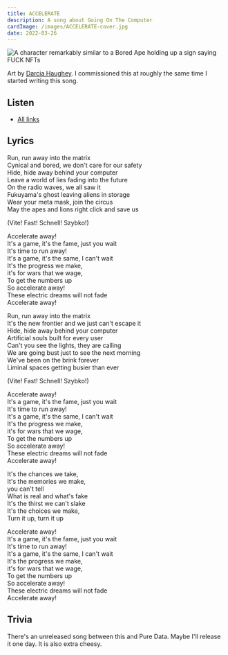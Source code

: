 ```yaml
---
title: ACCELERATE
description: A song about Going On The Computer
cardImage: /images/ACCELERATE-cover.jpg
date: 2022-03-26
---
```


<div class="pullout">
    <img src="/images/FUCK-NFTs.png" alt="A character remarkably similar to a Bored Ape holding up a sign saying FUCK NFTs">
    <p class="caption">Art by <a href="https://www.facebook.com/darcia.haughey" target="_blank" rel="noopener noreferer">Darcia Haughey</a>. I commissioned this at roughly the same time I started writing this song.</p>
</div>

## Listen

* [All links](https://distrokid.com/hyperfollow/filipwieland/accelerate)

## Lyrics

Run, run away into the matrix\
Cynical and bored, we don't care for our safety\
Hide, hide away behind your computer\
Leave a world of lies fading into the future\
On the radio waves, we all saw it\
Fukuyama's ghost leaving aliens in storage\
Wear your meta mask, join the circus\
May the apes and lions right click and save us

(Vite! Fast! Schnell! Szybko!)

Accelerate away!\
It's a game, it's the fame, just you wait\
It's time to run away!\
It's a game, it's the same, I can't wait\
It's the progress we make,\
it's for wars that we wage,\
To get the numbers up\
So accelerate away!\
These electric dreams will not fade\
Accelerate away!

Run, run away into the matrix\
It's the new frontier and we just can't escape it\
Hide, hide away behind your computer\
Artificial souls built for every user\
Can't you see the lights, they are calling\
We are going bust just to see the next morning\
We've been on the brink forever\
Liminal spaces getting busier than ever

(Vite! Fast! Schnell! Szybko!)

Accelerate away!\
It's a game, it's the fame, just you wait\
It's time to run away!\
It's a game, it's the same, I can't wait\
It's the progress we make,\
it's for wars that we wage,\
To get the numbers up\
So accelerate away!\
These electric dreams will not fade\
Accelerate away!

It's the chances we take,\
It's the memories we make,\
you can't tell\
What is real and what's fake\
It's the thirst we can't slake\
It's the choices we make,\
Turn it up, turn it up

Accelerate away!\
It's a game, it's the fame, just you wait\
It's time to run away!\
It's a game, it's the same, I can't wait\
It's the progress we make,\
it's for wars that we wage,\
To get the numbers up\
So accelerate away!\
These electric dreams will not fade\
Accelerate away!

## Trivia

There's an unreleased song between this and Pure Data. Maybe I'll release it one day. It is also
extra cheesy.